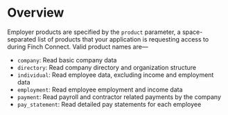 # Overview

Employer products are specified by the `product` parameter, a space-separated list of products that your application is requesting access to during Finch Connect. Valid product names are—
* `company`: Read basic company data
* `directory`:  Read company directory and organization structure
* `individual`: Read employee data, excluding income and employment data
* `employment`: Read employee employment and income data
* `payment`: Read payroll and contractor related payments by the company
* `pay_statement`: Read detailed pay statements for each employee